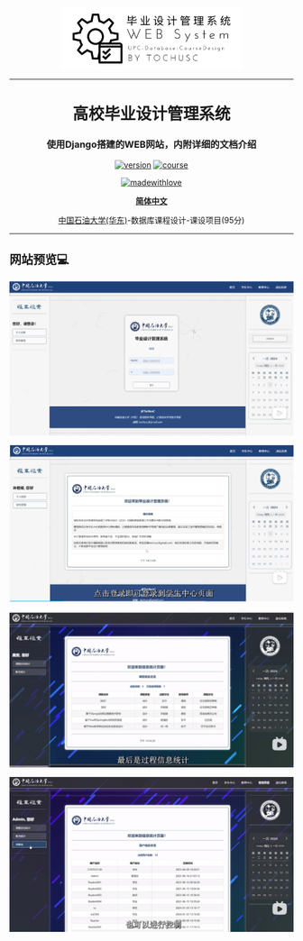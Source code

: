 <div align="center">

<img src="docs/img/logo.png" style="margin-bottom: 0; height: 64%; width: 64%;">

---

<h1> 高校毕业设计管理系统 </h1>

### 使用Django搭建的WEB网站，内附详细的文档介绍

[![version](https://img.shields.io/badge/Version-1.0.0-blue)](https://github.com/TochusC/Infinite-Journey)
[![course](https://img.shields.io/badge/UPC-DB_CourseDesign-blue)](https://github.com/TochusC/Infinite-Journey)

[![madewithlove](https://img.shields.io/badge/made_with-%E2%9D%A4-red?style=for-the-badge&labelColor=orange)](https://github.com/TochusC/Infinite-Journey)


[**简体中文**](./README.md)


[中国石油大学(华东)](https://upc.edu.cn/)-数据库课程设计-课设项目(95分)

</div>

---

## 网站预览💻

![MainPage.png](./docs/img/MainPage.png)

![001.png](./docs/img/001.png)

![002.png](./docs/img/002.png)

![003.png](./docs/img/003.png)